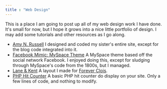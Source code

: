 ```yaml
---
title : "Web Design"
---
```


This is a place I am going to post up all of my web design work I have done. It's small for now, but I hope it grows into a nice little portfolio of design. I may add some tutorials and other resources as I go along.

<ul>
<li><a href="http://amynrussell.com" title="Amy N. Russell's Website (External Link)" rel="external">Amy N. Russell</a>
I designed and coded my sister's entire site, except for the blog code integrated into it.</li>
<li><a href="http://justintadlock.com/archives/2007/02/25/make-your-myspace-profile-look-like-facebook" title="Make Your MySpace Profile Look Like Facebook">Facebook Mimic: MySpace Theme</a>
A MySpace theme based off the social network Facebook.  I enjoyed doing this, except for sludging through MySpace's code from the 1800s, but I managed.</li>
<li><a href="/warehouse/web-design/lane-and-kent" title="Lane & Kent Design">Lane & Kent</a>
A layout I made for <a href="http://laneandkent.foreverclois.com" title="Forever Clois" rel="external"> Forever Clois</a>.</li>
<li><a href="web-design/counter" title="Site Hit Counter">PHP Hit Counter</a>
A basic PHP hit counter do display on your site. Only a few lines of code, and nothing to modify.</li>
</ul>
